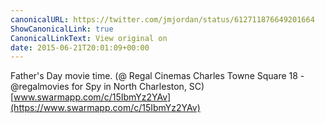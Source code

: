 ```yaml
---
canonicalURL: https://twitter.com/jmjordan/status/612711876649201664
ShowCanonicalLink: true
CanonicalLinkText: View original on
date: 2015-06-21T20:01:09+00:00
---
```

Father's Day movie time. (@ Regal Cinemas Charles Towne Square 18 - @regalmovies for Spy in North Charleston, SC) [www.swarmapp.com/c/15IbmYz2YAv](https://www.swarmapp.com/c/15IbmYz2YAv)